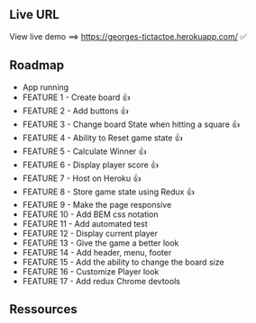 ## Live URL

View live demo ==> https://georges-tictactoe.herokuapp.com/ ✅

## Roadmap

- App running
- FEATURE 1 - Create board 👍
- FEATURE 2 - Add buttons 👍
- FEATURE 3 - Change board State when hitting a square 👍
- FEATURE 4 - Ability to Reset game state 👍
- FEATURE 5 - Calculate Winner 👍
- FEATURE 6 - Display player score 👍
- FEATURE 7 - Host on Heroku 👍
- FEATURE 8 - Store game state using Redux 👍
- FEATURE 9 - Make the page responsive
- FEATURE 10 - Add BEM css notation
- FEATURE 11 - Add automated test
- FEATURE 12 - Display current player
- FEATURE 13 - Give the game a better look
- FEATURE 14 - Add header, menu, footer
- FEATURE 15 - Add the ability to change the board size
- FEATURE 16 - Customize Player look
- FEATURE 17 - Add redux Chrome devtools

## Ressources
